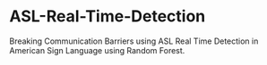 # ASL-Real-Time-Detection
Breaking Communication Barriers using ASL Real Time Detection in American Sign Language using Random Forest.
